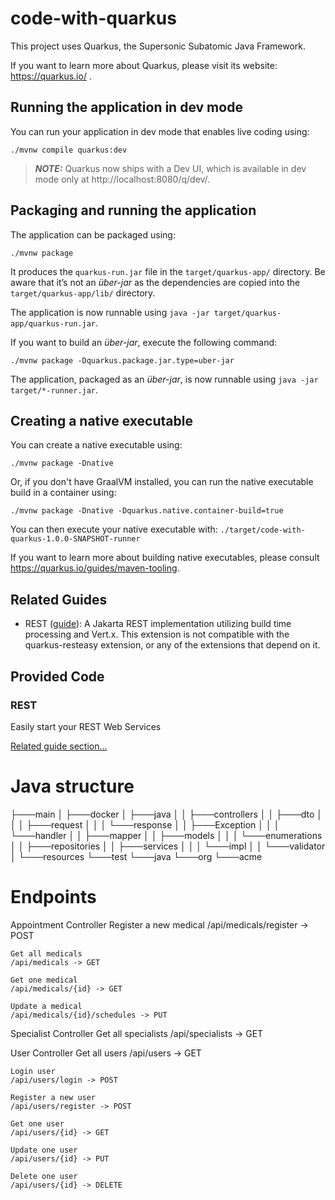 # code-with-quarkus

This project uses Quarkus, the Supersonic Subatomic Java Framework.

If you want to learn more about Quarkus, please visit its website: https://quarkus.io/ .

## Running the application in dev mode

You can run your application in dev mode that enables live coding using:
```shell script
./mvnw compile quarkus:dev
```

> **_NOTE:_**  Quarkus now ships with a Dev UI, which is available in dev mode only at http://localhost:8080/q/dev/.

## Packaging and running the application

The application can be packaged using:
```shell script
./mvnw package
```
It produces the `quarkus-run.jar` file in the `target/quarkus-app/` directory.
Be aware that it’s not an _über-jar_ as the dependencies are copied into the `target/quarkus-app/lib/` directory.

The application is now runnable using `java -jar target/quarkus-app/quarkus-run.jar`.

If you want to build an _über-jar_, execute the following command:
```shell script
./mvnw package -Dquarkus.package.jar.type=uber-jar
```

The application, packaged as an _über-jar_, is now runnable using `java -jar target/*-runner.jar`.

## Creating a native executable

You can create a native executable using: 
```shell script
./mvnw package -Dnative
```

Or, if you don't have GraalVM installed, you can run the native executable build in a container using: 
```shell script
./mvnw package -Dnative -Dquarkus.native.container-build=true
```

You can then execute your native executable with: `./target/code-with-quarkus-1.0.0-SNAPSHOT-runner`

If you want to learn more about building native executables, please consult https://quarkus.io/guides/maven-tooling.

## Related Guides

- REST ([guide](https://quarkus.io/guides/rest)): A Jakarta REST implementation utilizing build time processing and Vert.x. This extension is not compatible with the quarkus-resteasy extension, or any of the extensions that depend on it.

## Provided Code

### REST

Easily start your REST Web Services

[Related guide section...](https://quarkus.io/guides/getting-started-reactive#reactive-jax-rs-resources)

# Java structure
├───main
│   ├───docker
│   ├───java
│   │   ├───controllers
│   │   ├───dto
│   │   │   ├───request
│   │   │   └───response
│   │   ├───Exception
│   │   │   └───handler
│   │   ├───mapper
│   │   ├───models
│   │   │   └───enumerations
│   │   ├───repositories
│   │   ├───services
│   │   │   └───impl
│   │   └───validator
│   └───resources
└───test
    └───java
        └───org
            └───acme

# Endpoints
Appointment Controller
    Register a new medical
    /api/medicals/register -> POST
    
    Get all medicals
    /api/medicals -> GET

    Get one medical
    /api/medicals/{id} -> GET

    Update a medical
    /api/medicals/{id}/schedules -> PUT

Specialist Controller
    Get all specialists
    /api/specialists -> GET

User Controller
    Get all users
    /api/users -> GET

    Login user
    /api/users/login -> POST

    Register a new user
    /api/users/register -> POST

    Get one user
    /api/users/{id} -> GET

    Update one user
    /api/users/{id} -> PUT

    Delete one user
    /api/users/{id} -> DELETE

